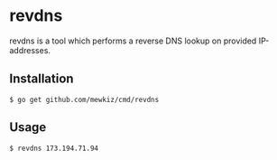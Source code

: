 revdns
======

revdns is a tool which performs a reverse DNS lookup on provided IP-addresses.

Installation
------------

    $ go get github.com/mewkiz/cmd/revdns

Usage
-----

    $ revdns 173.194.71.94
